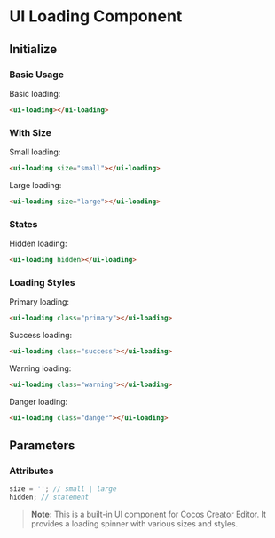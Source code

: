 # UI Loading Component

## Initialize

### Basic Usage

Basic loading:
```html
<ui-loading></ui-loading>
```

### With Size

Small loading:
```html
<ui-loading size="small"></ui-loading>
```

Large loading:
```html
<ui-loading size="large"></ui-loading>
```

### States

Hidden loading:
```html
<ui-loading hidden></ui-loading>
```

### Loading Styles

Primary loading:
```html
<ui-loading class="primary"></ui-loading>
```

Success loading:
```html
<ui-loading class="success"></ui-loading>
```

Warning loading:
```html
<ui-loading class="warning"></ui-loading>
```

Danger loading:
```html
<ui-loading class="danger"></ui-loading>
```

## Parameters

### Attributes
```typescript
size = ''; // small | large
hidden; // statement
```

> **Note:** This is a built-in UI component for Cocos Creator Editor. It provides a loading spinner with various sizes and styles. 